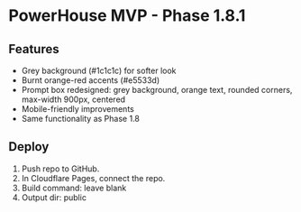 # PowerHouse MVP - Phase 1.8.1

## Features
- Grey background (#1c1c1c) for softer look
- Burnt orange-red accents (#e5533d)
- Prompt box redesigned: grey background, orange text, rounded corners, max-width 900px, centered
- Mobile-friendly improvements
- Same functionality as Phase 1.8

## Deploy
1. Push repo to GitHub.
2. In Cloudflare Pages, connect the repo.
3. Build command: leave blank
4. Output dir: public
